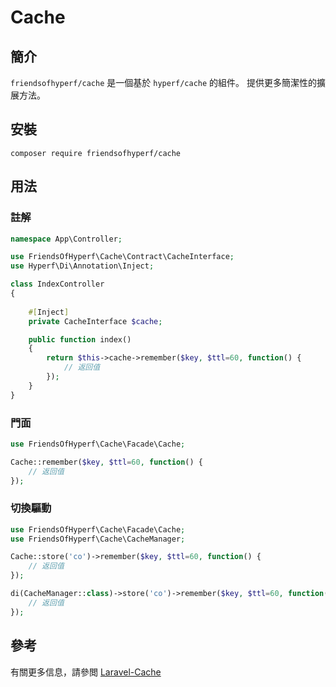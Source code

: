# Cache

## 簡介

`friendsofhyperf/cache` 是一個基於 `hyperf/cache` 的組件。 提供更多簡潔性的擴展方法。

## 安裝

```shell
composer require friendsofhyperf/cache
```

## 用法

### 註解

```php
namespace App\Controller;

use FriendsOfHyperf\Cache\Contract\CacheInterface;
use Hyperf\Di\Annotation\Inject;

class IndexController
{
   
    #[Inject]
    private CacheInterface $cache;

    public function index()
    {
        return $this->cache->remember($key, $ttl=60, function() {
            // 返回值
        });
    }
}
```

### 門面

```php
use FriendsOfHyperf\Cache\Facade\Cache;

Cache::remember($key, $ttl=60, function() {
    // 返回值
});
```

### 切換驅動

```php
use FriendsOfHyperf\Cache\Facade\Cache;
use FriendsOfHyperf\Cache\CacheManager;

Cache::store('co')->remember($key, $ttl=60, function() {
    // 返回值
});

di(CacheManager::class)->store('co')->remember($key, $ttl=60, function() {
    // 返回值
});
```

## 參考

有關更多信息，請參閲 [Laravel-Cache](https://laravel.com/docs/8.x/cache)
